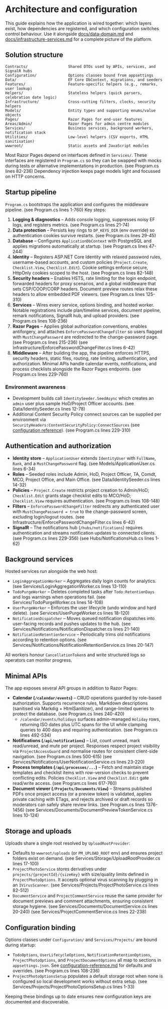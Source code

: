 # Architecture and configuration

This guide explains how the application is wired together: which layers exist, how dependencies are registered, and which configuration switches control behaviour. Use it alongside [docs/data-domain.md](data-domain.md) and [docs/infrastructure-services.md](infrastructure-services.md) for a complete picture of the platform.

## Solution structure

```
Contracts/                  Shared DTOs used by APIs, services, and SignalR hubs
Configuration/              Options classes bound from appsettings
Data/                       EF Core DbContext, migrations, and seeders
Features/                   Feature-specific helpers (e.g., remarks, user lookup)
Helpers/                    Stateless helpers (quick parsers, celebration date logic)
Infrastructure/             Cross-cutting filters, clocks, security helpers
Models/                     Entity types and supporting enums/value objects
Pages/                      Razor Pages for end-user features
Areas/Admin/                Razor Pages for admin centre modules
Services/                   Business services, background workers, notification stack
Utilities/                  Low-level helpers (CSV exports, HTML sanitisation)
wwwroot/                    Static assets and JavaScript modules
```

Most Razor Pages depend on interfaces defined in `Services/`. These interfaces are registered in `Program.cs` so they can be swapped with mocks during tests or alternative implementations in production. (see Program.cs lines 82-236) Dependency injection keeps page models light and focussed on HTTP concerns.

## Startup pipeline

`Program.cs` bootstraps the application and configures the middleware pipeline. (see Program.cs lines 1-760) Key steps:

1. **Logging & diagnostics** – Adds console logging, suppresses noisy EF logs, and registers metrics. (see Program.cs lines 21-74)
2. **Data protection** – Persists key rings to `DP_KEYS_DIR` (env override) so authentication cookies survive restarts. (see Program.cs lines 29-45)
3. **Database** – Configures `ApplicationDbContext` with PostgreSQL and applies migrations automatically at startup. (see Program.cs lines 47-244)
4. **Identity** – Registers ASP.NET Core Identity with relaxed password rules, username-based accounts, and custom policies (`Project.Create`, `Checklist.View`, `Checklist.Edit`). Cookie settings enforce secure, HttpOnly cookies scoped to the host. (see Program.cs lines 82-148)
5. **Security headers** – Enables HSTS, rate limiting for the login endpoint, forwarded headers for proxy scenarios, and a global middleware that sets CSP/COOP/CORP headers. Document preview routes relax these headers to allow embedded PDF viewers. (see Program.cs lines 125-310)
6. **Services** – Wires every service, options binding, and hosted worker. Notable registrations include plan/timeline services, document pipeline, remark notifications, SignalR hub, and upload providers. (see Program.cs lines 108-236)
7. **Razor Pages** – Applies global authorization conventions, enables antiforgery, and attaches `EnforcePasswordChangeFilter` so users flagged with `MustChangePassword` are redirected to the change-password page. (see Program.cs lines 215-236) (see Infrastructure/EnforcePasswordChangeFilter.cs lines 6-42)
8. **Middleware** – After building the app, the pipeline enforces HTTPS, security headers, static files, routing, rate limiting, authentication, and authorization. Minimal APIs handle calendar events, notifications, and process checklists alongside the Razor Pages endpoints. (see Program.cs lines 229-760)

### Environment awareness

- Development builds call `IdentitySeeder.SeedAsync` which creates an `admin` user plus sample HoD/Project Officer accounts. (see Data/IdentitySeeder.cs lines 12-78)
- Additional Content Security Policy connect sources can be supplied per environment via `SecurityHeaders:ContentSecurityPolicy:ConnectSources` (see [configuration reference](configuration-reference.md)). (see Program.cs lines 229-310)

## Authentication and authorization

- **Identity store** – `ApplicationUser` extends `IdentityUser` with `FullName`, `Rank`, and a `MustChangePassword` flag. (see Models/ApplicationUser.cs lines 6-34)
- **Roles** – Seeded roles include Admin, HoD, Project Officer, TA, Comdt, MCO, Project Office, and Main Office. (see Data/IdentitySeeder.cs lines 14-32)
- **Policies** – `Project.Create` restricts project creation to Admin/HoD; `Checklist.Edit` grants stage checklist edits to MCO/HoD; `Checklist.View` requires authentication. (see Program.cs lines 108-148)
- **Filters** – `EnforcePasswordChangeFilter` redirects any authenticated user with `MustChangePassword = true` to the change-password screen, excluding login/logout routes. (see Infrastructure/EnforcePasswordChangeFilter.cs lines 6-42)
- **SignalR** – The notifications hub (`/hubs/notifications`) requires authentication and streams notification updates to connected clients. (see Program.cs lines 229-356) (see Hubs/NotificationsHub.cs lines 1-62)

## Background services

Hosted services run alongside the web host:

- `LoginAggregationWorker` – Aggregates daily login counts for analytics. (see Services/LoginAggregationWorker.cs lines 13-110)
- `TodoPurgeWorker` – Deletes completed tasks after `Todo:RetentionDays` and logs warnings when operations fail. (see Services/TodoPurgeWorker.cs lines 14-108)
- `UserPurgeWorker` – Enforces the user lifecycle (undo window and hard delete). (see Services/UserPurgeWorker.cs lines 18-120)
- `NotificationDispatcher` – Moves queued notification dispatches into user-facing records and pushes updates to the hub. (see Services/Notifications/NotificationDispatcher.cs lines 21-140)
- `NotificationRetentionService` – Periodically trims old notifications according to retention options. (see Services/Notifications/NotificationRetentionService.cs lines 20-147)

All workers honour `CancellationToken`s and write structured logs so operators can monitor progress.

## Minimal APIs

The app exposes several API groups in addition to Razor Pages:

- **Calendar (`/calendar/events`)** – CRUD operations guarded by role-based authorization. Supports recurrence rules, Markdown descriptions (sanitised via Markdig + HtmlSanitizer), and range-limited queries to protect the database. (see Program.cs lines 240-420)
  - `/calendar/events/holidays` surfaces admin-managed `Holiday` rows, returning ISO dates plus UTC spans for the UI while clamping queries to 400 days and requiring authentication. (see Program.cs lines 492-534)
- **Notifications (`/api/notifications`)** – List, count unread, mark read/unread, and mute per project. Responses respect project visibility via `ProjectAccessGuard` and normalise routes for consistent client-side navigation. (see Program.cs lines 500-615) (see Services/Notifications/UserNotificationService.cs lines 23-220)
- **Process templates (`/api/processes/...`)** – Fetch and maintain stage templates and checklist items with row-version checks to prevent conflicting edits. Policies `Checklist.View` and `Checklist.Edit` gate read/write access. (see Program.cs lines 617-760)
- **Document viewer (`/Projects/Documents/View`)** – Streams published PDFs once project access (or a preview token) is validated, applies private caching with ETags, and rejects archived or draft records so moderators can safely share review links. (see Program.cs lines 1376-1456) (see Services/Documents/DocumentPreviewTokenService.cs lines 10-124)

## Storage and uploads

Uploads share a single root resolved by `UploadRootProvider`:

- Defaults to `wwwroot/uploads` (or `PM_UPLOAD_ROOT` env) and ensures project folders exist on demand. (see Services/Storage/UploadRootProvider.cs lines 17-100)
- `ProjectPhotoService` stores derivatives under `projects/{projectId}/{sizeKey}` with size/quality limits defined in `ProjectPhotoOptions`. It accepts optional virus scanning by plugging in an `IVirusScanner`. (see Services/Projects/ProjectPhotoService.cs lines 82-512)
- `DocumentService` and `ProjectCommentService` reuse the same provider for document previews and comment attachments, ensuring consistent storage hygiene. (see Services/Documents/DocumentService.cs lines 20-240) (see Services/ProjectCommentService.cs lines 22-238)

## Configuration binding

Options classes under `Configuration/` and `Services/Projects/` are bound during startup:

- `TodoOptions`, `UserLifecycleOptions`, `NotificationRetentionOptions`, `ProjectPhotoOptions`, and `ProjectDocumentOptions` all map to sections in `appsettings.json`. See [configuration-reference.md](configuration-reference.md) for defaults and overrides. (see Program.cs lines 108-236)
- `ProjectPhotoOptionsSetup` populates a default storage root when none is configured so local development works without extra setup. (see Services/Projects/ProjectPhotoOptionsSetup.cs lines 1-33)

Keeping these bindings up to date ensures new configuration keys are documented and discoverable.
